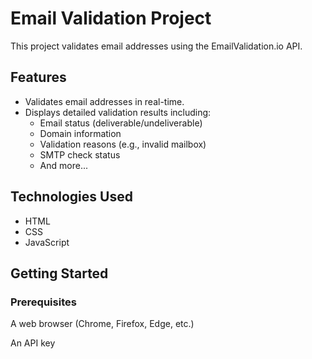 # Email Validation Project

This project validates email addresses using the EmailValidation.io API.

## Features

- Validates email addresses in real-time.
- Displays detailed validation results including:
  - Email status (deliverable/undeliverable)
  - Domain information
  - Validation reasons (e.g., invalid mailbox)
  - SMTP check status
  - And more...

## Technologies Used

- HTML
- CSS
- JavaScript

## Getting Started

### Prerequisites


A web browser (Chrome, Firefox, Edge, etc.)

An API key 
